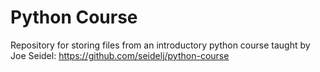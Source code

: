 # Python Course

Repository for storing files from an introductory python course taught by Joe Seidel: https://github.com/seidelj/python-course